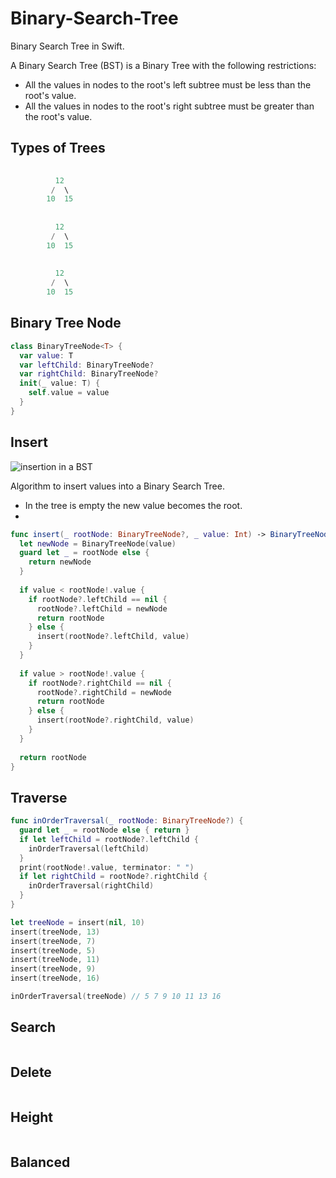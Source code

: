 # Binary-Search-Tree

Binary Search Tree in Swift.

A Binary Search Tree (BST) is a Binary Tree with the following restrictions: 

* All the values in nodes to the root's left subtree must be less than the root's value. 
* All the values in nodes to the root's right subtree must be greater than the root's value. 

## Types of Trees 

```swift 
        
          12
         /  \
        10  15
        
        
          12
         /  \
        10  15
        
        
          12
         /  \
        10  15
```

## Binary Tree Node 

```swift 
class BinaryTreeNode<T> {
  var value: T
  var leftChild: BinaryTreeNode?
  var rightChild: BinaryTreeNode?
  init(_ value: T) {
    self.value = value
  }
}
```

## Insert

![insertion in a BST](https://user-images.githubusercontent.com/1819208/99793072-135b3d00-2af6-11eb-9e41-bbc429a892c7.jpg)

Algorithm to insert values into a Binary Search Tree. 

* In the tree is empty the new value becomes the root. 
* 

```swift 
func insert(_ rootNode: BinaryTreeNode?, _ value: Int) -> BinaryTreeNode? {
  let newNode = BinaryTreeNode(value)
  guard let _ = rootNode else {
    return newNode
  }
  
  if value < rootNode!.value {
    if rootNode?.leftChild == nil {
      rootNode?.leftChild = newNode
      return rootNode
    } else {
      insert(rootNode?.leftChild, value)
    }
  }
  
  if value > rootNode!.value {
    if rootNode?.rightChild == nil {
      rootNode?.rightChild = newNode
      return rootNode
    } else {
      insert(rootNode?.rightChild, value)
    }
  }
  
  return rootNode
}
```

## Traverse

```swift 
func inOrderTraversal(_ rootNode: BinaryTreeNode?) {
  guard let _ = rootNode else { return }
  if let leftChild = rootNode?.leftChild {
    inOrderTraversal(leftChild)
  }
  print(rootNode!.value, terminator: " ")
  if let rightChild = rootNode?.rightChild {
    inOrderTraversal(rightChild)
  }
}

let treeNode = insert(nil, 10)
insert(treeNode, 13)
insert(treeNode, 7)
insert(treeNode, 5)
insert(treeNode, 11)
insert(treeNode, 9)
insert(treeNode, 16)

inOrderTraversal(treeNode) // 5 7 9 10 11 13 16
```

## Search 

```swift 
```

## Delete 

```swift 
```

## Height

```swift 
```

## Balanced 

```swift 
```
